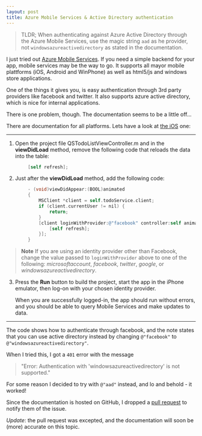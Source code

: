 ```yaml
---
layout: post
title: Azure Mobile Services & Active Directory authentication
---
```


> TLDR; When authenticating against Azure Active Directory through the Azure Mobile Services, use the magic string `aad` as he provider, not `windowsazureactivedirectory` as stated in the documentation. 

I just tried out [Azure Mobile Services](http://azure.microsoft.com/en-us/develop/mobile/). If you need a simple backend for your app, mobile services may be the way to go. It supports all mayor mobile plattforms (iOS, Android and WinPhone) as well as html5/js and windows store applications.

One of the things it gives you, is easy authentication through 3rd party providers like facebook and twitter. It also supports azure active directory, which is nice for internal applications.

There is one problem, though. The documentation seems to be a little off...

There are documentation for all platforms. Lets have a look at [the iOS](http://azure.microsoft.com/en-us/documentation/articles/mobile-services-ios-get-started-users/) one: 

---
1. Open the project file QSTodoListViewController.m and in the **viewDidLoad** method, remove the following code that reloads the data into the table:

```objective-c
        [self refresh];
```

2.  Just after the **viewDidLoad** method, add the following code:  

```objective-c
        - (void)viewDidAppear:(BOOL)animated
        {
            MSClient *client = self.todoService.client;            
            if (client.currentUser != nil) {
                return;
            }            
            [client loginWithProvider:@"facebook" controller:self animated:YES completion:^(MSUser *user, NSError *error) {
                [self refresh];
            }];
        }
```

> **Note**
> If you are using an identity provider other than Facebook, change the value passed to `loginWithProvider` above to one of the following: _microsoftaccount_, _facebook_, _twitter_, _google_, or _windowsazureactivedirectory_.

3. Press the **Run** button to build the project, start the app in the iPhone emulator, then log-on with your chosen identity provider.

    When you are successfully logged-in, the app should run without errors, and you should be able to query Mobile Services and make updates to data.

---

The code shows how to authenticate through facebook, and the note states that you can use active directory instead by changing `@"facebook"` to `@"windowsazureactivedirectory"`.

When I tried this, I got a `401` error with the message

>"Error: Authentication with 'windowsazureactivedirectory' is not supported."

For some reason I decided to try with `@"aad"` instead, and lo and behold - it worked! 

Since the documentation is hosted on GitHub, I dropped a [pull request](https://github.com/Azure/azure-content/pull/1827) to notify them of the issue. 

*Update*: the pull request was excepted, and the documentation will soon be (more) accurate on this topic. 